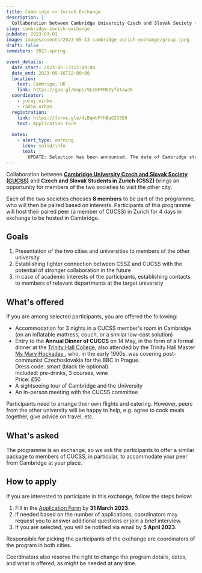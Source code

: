 ```yaml
---
title: Cambridge <> Zurich Exchange
description: |
  Collaboration between Cambridge University Czech and Slovak Society (CUCSS) and CSSZ brings an opportunity for members of the two societies to visit the other city.
slug: cambridge-zurich-exchange
pubdate: 2023-03-01
image: images/events/2023-05-13-cambridge-zurich-exchange/group.jpeg
draft: false
semesters: 2023-spring

event_details:
  date_start: 2023-05-13T12:00:00
  date_end: 2023-05-16T12:00:00
  location:
    text: Cambrige, UK
    link: https://goo.gl/maps/9LEBPFM8ZyfotawJ6
  coordinator:
    - juraj.micko
    - radim.urban
  registration:
    link: https://forms.gle/4LBqwbPfhBqG23SE6
    text: Application Form
  
  notes: 
    - alert_type: warning
      icon: solid/info
      text: |
        UPDATE: Selection has been announced. The date of Cambridge students coming to Zurich will be changed. First part of exchange (in Cambridge) stays in May as planned.
---
```


Collaboration between [**Cambridge University Czech and Slovak Society (CUCSS)**](https://cucss.uk/) and **Czech and Slovak Students in Zurich (CSSZ)** brings an opportunity for members of the two societies to visit the other city.

Each of the two societies chooses **8 members** to be part of the programme, who will then be paired based on interests. Participants of this programme will host their paired peer (a member of CUCSS) in Zurich for 4 days in exchange to be hosted in Cambridge.

## Goals

1. Presentation of the two cities and universities to members of the other university
2. Establishing tighter connection between CSSZ and CUCSS with the potential of stronger collaboration in the future
3. In case of academic interests of the participants, establishing contacts to members of relevant departments at the target university

## What's offered

If you are among selected participants, you are offered the following:

* Accommodation for 3 nights in a CUCSS member's room in Cambridge (on an inflatable mattress, couch, or a similar low-cost solution)
* Entry to the **Annual Dinner of CUCCS** on 14 May, in the form of a formal dinner at the [Trinity Hall College](https://www.trinhall.cam.ac.uk/), also attended by the Trinity Hall Master [Ms Mary Hockaday
  ](https://www.trinhall.cam.ac.uk/contact-us/contact-directory/fellows-and-academics-directory/mary-hockaday/), who, in the early 1990s, was covering post-communist Czechoslovakia for the BBC in Prague.<br>
    Dress code: smart (black tie optional)<br>
    Included: pre-drinks, 3 courses, wine<br>
    Price: £50
* A sightseeing tour of Cambridge and the University
* An in-person meeting with the CUCSS committee

Participants need to arrange their own flights and catering. However, peers from the other university will be happy to help, e.g. agree to cook meals together, give advice on travel, etc.

## What's asked

The programme is an exchange, so we ask the participants to offer a similar package to members of CUCSS, in particular, to accommodate your peer from Cambridge at your place.

## How to apply

If you are interested to participate in this exchange, follow the steps below:

1. Fill in the [Application Form](https://forms.gle/4LBqwbPfhBqG23SE6) by **31 March 2023**.
2. If needed based on the number of applications, coordinators may request you to answer additional questions or join a brief interview.
3. If you are selected, you will be notified via email by **5 April 2023**.

Responsible for picking the participants of the exchange are coordinators of the program in both cities.

Coordinators also reserve the right to change the program details, dates, and what is offered, as might be needed at any time.

